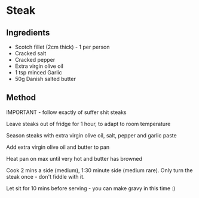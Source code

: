 # Steak

## Ingredients

* Scotch fillet (2cm thick) - 1 per person
* Cracked salt
* Cracked pepper
* Extra virgin olive oil
* 1 tsp minced Garlic
* 50g Danish salted butter

## Method
IMPORTANT - follow exactly of suffer shit steaks

Leave steaks out of fridge for 1 hour, to adapt to room temperature 

Season steaks with extra virgin olive oil, salt, pepper and garlic paste

Add extra virgin olive oil and butter to pan

Heat pan on max until very hot and butter has browned

Cook 2 mins a side (medium), 1:30 minute side (medium rare). Only turn the steak once - don't fiddle with it.

Let sit for 10 mins before serving - you can make gravy in this time :)